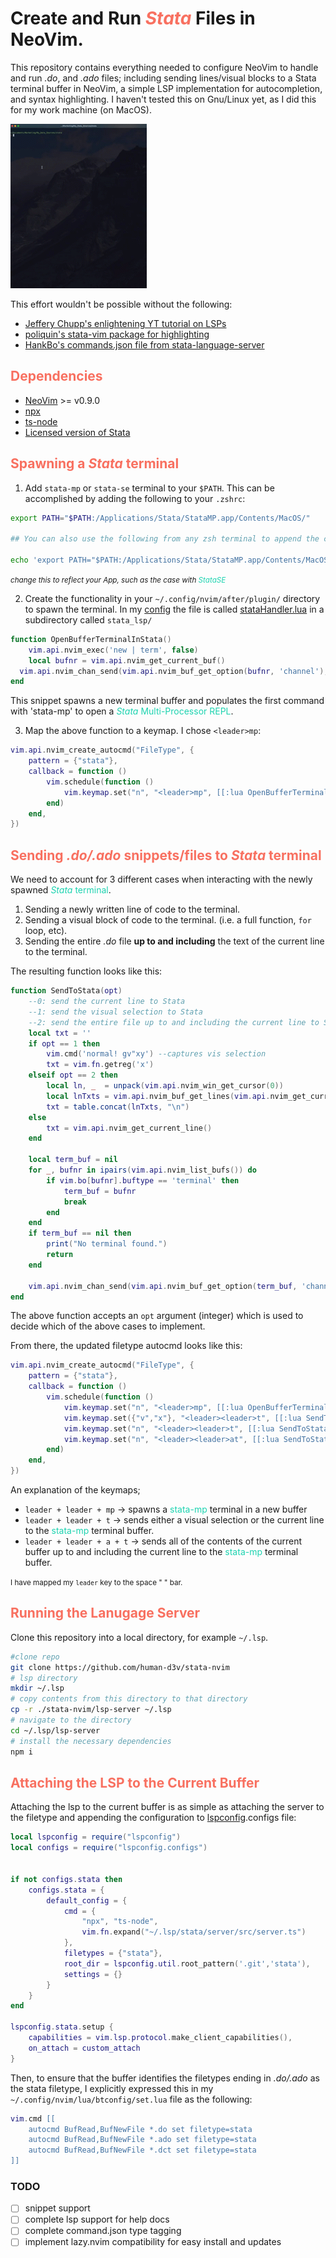 # Create and Run <span style="color:#F87060">*Stata*</span> Files in NeoVim. 
This repository contains everything needed to configure NeoVim to handle and
run *.do*, and *.ado* files; including sending lines/visual blocks to a Stata
terminal buffer in NeoVim,  a simple LSP implementation for autocompletion, and
syntax highlighting. I haven't tested this on Gnu/Linux yet, as I did this for
my work machine (on MacOS).

![stata_term](./assets/terminal_spawn.gif) 


This effort wouldn't be possible without the following:
- [Jeffery Chupp's enlightening YT tutorial on LSPs](https://youtu.be/Xo5VXTRoL6Q?si=6c0lw8UDtL-iELL9)
- [poliquin's stata-vim package for highlighting](https://github.com/poliquin/stata-vim)
- [HankBo's commands.json file from stata-language-server](https://github.com/HankBO/stata-language-server)


## <span style="color:#F87060">Dependencies</span>
- [NeoVim](https://github.com/neovim/neovim/tree/master) >= v0.9.0
- [npx](https://www.npmjs.com/package/npx)
- [ts-node](https://www.npmjs.com/package/ts-node)
- [Licensed version of Stata](https://www.stata.com/products/)


## <span style="color:#F87060">Spawning a *Stata* terminal</span>
1) Add `stata-mp` or `stata-se` terminal to your `$PATH`. This can be
accomplished by adding the following to your `.zshrc`:
```bash
export PATH="$PATH:/Applications/Stata/StataMP.app/Contents/MacOS/"

## You can also use the following from any zsh terminal to append the command to your .zshrc

echo 'export PATH="$PATH:/Applications/Stata/StataMP.app/Contents/MacOS/"' >> ~/.zshrc
```
<small><i>change this to reflect your App, such as the case with
<span style="color:#1dd3b0">StataSE</span></i></small>

2) Create the functionality in your `~/.config/nvim/after/plugin/` directory to
spawn the terminal. In my [config](https://github.com/human-d3v/neovimConfig)
the file is called [stataHandler.lua](https://github.com/human-d3v/neovimConfig/blob/main/lazy/nvim/after/plugin/stataHandler.lua) in a subdirectory called `stata_lsp/`

```lua
function OpenBufferTerminalInStata()
	vim.api.nvim_exec('new | term', false)
	local bufnr = vim.api.nvim_get_current_buf()
  vim.api.nvim_chan_send(vim.api.nvim_buf_get_option(bufnr, 'channel'), 'stata-mp' .. "\r")
end
```
This snippet spawns a new terminal buffer and populates the first command with
'stata-mp' to open a <span style="color:#1dd3b0"><i>Stata</i> Multi-Processor REPL</span>.

3) Map the above function to a keymap. I chose `<leader>mp`:

```lua
vim.api.nvim_create_autocmd("FileType", {
	pattern = {"stata"},
	callback = function ()
		vim.schedule(function ()
			vim.keymap.set("n", "<leader>mp", [[:lua OpenBufferTerminalInStata()<CR>]], {noremap=true, buffer=true})
        end)
    end,
})
```
## <span style="color:#F87060">Sending *.do/.ado* snippets/files to *Stata* terminal</span> 
We need to account for 3 different cases when interacting with the newly
spawned <span style="color:#1dd3b0"><i>Stata</i> terminal</span>. 

1) Sending a newly written line of code to the terminal. 
2) Sending a visual block of code to the terminal. (i.e. a full function, `for` loop, etc).
3) Sending the entire *.do* file **up to and including** the text of the
current line to the terminal. 

The resulting function looks like this: 

```lua
function SendToStata(opt)
	--0: send the current line to Stata
	--1: send the visual selection to Stata
	--2: send the entire file up to and including the current line to Stata
	local txt = ''
	if opt == 1 then
		vim.cmd('normal! gv"xy') --captures vis selection
		txt = vim.fn.getreg('x')
	elseif opt == 2 then
		local ln, _  = unpack(vim.api.nvim_win_get_cursor(0))
		local lnTxts = vim.api.nvim_buf_get_lines(vim.api.nvim_get_current_buf(), 0, ln, false)
		txt = table.concat(lnTxts, "\n")
	else
		txt = vim.api.nvim_get_current_line()
	end

	local term_buf = nil
	for _, bufnr in ipairs(vim.api.nvim_list_bufs()) do
		if vim.bo[bufnr].buftype == 'terminal' then
			term_buf = bufnr
			break
		end
	end
	if term_buf == nil then
		print("No terminal found.")
		return
	end

	vim.api.nvim_chan_send(vim.api.nvim_buf_get_option(term_buf, 'channel'), txt .. '\r')
end
```
The above function accepts an `opt` argument (integer) which is used to decide
which of the above cases to implement. 

From there, the updated filetype autocmd looks like this: 
```lua
vim.api.nvim_create_autocmd("FileType", {
	pattern = {"stata"},
	callback = function ()
		vim.schedule(function ()
			vim.keymap.set("n", "<leader>mp", [[:lua OpenBufferTerminalInStata()<CR>]], {noremap=true, buffer=true})
			vim.keymap.set({"v","x"}, "<leader><leader>t", [[:lua SendToStata(1)<CR>]], {noremap=true, buffer=true})
			vim.keymap.set("n", "<leader><leader>t", [[:lua SendToStata(0)<CR>]], {noremap=true, buffer=true})
			vim.keymap.set("n", "<leader><leader>at", [[:lua SendToStata(2)<CR>]], {noremap=true, buffer=true})
		end)
	end,
})
```
An explanation of the keymaps;
- `leader + leader + mp` -> spawns a <span style="color:#1dd3b0">stata-mp</span> terminal in a new buffer
- `leader + leader + t` -> sends either a visual selection or the current line to
  the <span style="color:#1dd3b0">stata-mp</span> terminal buffer. 
- `leader + leader + a + t` -> sends all of the contents of the current buffer
  up to and including the current line to the <span style="color:#1dd3b0">stata-mp</span> terminal buffer.

<small>I have mapped my `leader` key to the space " " bar.</small>


## <span style="color:#F87060">Running the Lanugage Server</span>
Clone this repository into a local directory, for example `~/.lsp`.
```bash
#clone repo
git clone https://github.com/human-d3v/stata-nvim
# lsp directory
mkdir ~/.lsp
# copy contents from this directory to that directory
cp -r ./stata-nvim/lsp-server ~/.lsp
# navigate to the directory 
cd ~/.lsp/lsp-server
# install the necessary dependencies
npm i
```

## <span style="color:#F87060">Attaching the LSP to the Current Buffer</span>
Attaching the lsp to the current buffer is as simple as attaching the server to
the filetype and appending the configuration to
[lspconfig](https://github.com/neovim/nvim-lspconfig).configs file:

```lua
local lspconfig = require("lspconfig")
local configs = require("lspconfig.configs")


if not configs.stata then
    configs.stata = {
		default_config = {
			cmd = {
				"npx", "ts-node",
				vim.fn.expand("~/.lsp/stata/server/src/server.ts")
			},
			filetypes = {"stata"},
			root_dir = lspconfig.util.root_pattern('.git','stata'),
			settings = {}
		}
	}
end

lspconfig.stata.setup {
	capabilities = vim.lsp.protocol.make_client_capabilities(),
	on_attach = custom_attach
}
```
Then, to ensure that the buffer identifies the filetypes ending in *.do/.ado*
as the stata filetype, I explicitly expressed this in my
`~/.config/nvim/lua/btconfig/set.lua` file as the following:
```lua
vim.cmd [[
	autocmd BufRead,BufNewFile *.do set filetype=stata
	autocmd BufRead,BufNewFile *.ado set filetype=stata
	autocmd BufRead,BufNewFile *.dct set filetype=stata
]]
```

### TODO
- [ ] snippet support 
- [ ] complete lsp support for help docs 
- [ ] complete command.json type tagging
- [ ] implement lazy.nvim compatibility for easy install and updates

